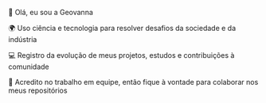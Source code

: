 👋 Olá, eu sou a Geovanna

🌍 Uso ciência e tecnologia para resolver desafios da sociedade e da indústria

💻 Registro da evolução de meus projetos, estudos e contribuições à comunidade

🤝 Acredito no trabalho em equipe, então fique à vontade para colaborar nos meus repositórios
